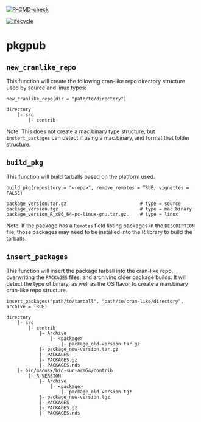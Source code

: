<!-- badges: start -->
[![R-CMD-check](https://github.com/A2-ai/pkgpub/actions/workflows/R-CMD-check.yaml/badge.svg)](https://github.com/A2-ai/pkgpub/actions/workflows/R-CMD-check.yaml)
<!-- badges: end -->
[![lifecycle](https://img.shields.io/badge/lifecycle-experimental-orange.svg)](https://www.tidyverse.org/lifecycle/#experimental)

# pkgpub

## `new_cranlike_repo`
This function will create the following cran-like repo directory structure used by source and linux types:
```
new_cranlike_repo(dir = "path/to/directory")

directory
    |- src
        |- contrib
```
Note: This does not create a mac.binary type structure, but `instert_packages` can detect if using a mac.binary, and format that folder structure. 

## `build_pkg`
This function will build tarballs based on the platform used.
```
build_pkg(repository = "<repo>", remove_remotes = TRUE, vignettes = FALSE)

package_version.tar.gz                           # type = source
package_version.tgz                              # type = mac.binary
package_version_R_x86_64-pc-linux-gnu.tar.gz.    # type = linux
```
Note: If the package has a `Remotes` field listing packages in the `DESCRIPTION` file, those packages may need to be installed into the R library to build the tarballs. 

## `insert_packages`
This function will insert the package tarball into the cran-like repo, overwriting the `PACKAGES` files, and archiving older package builds. It will detect the type of binary, as well as the OS flavor to create a man.binary cran-like repo structure. 
```
insert_packages("path/to/tarball", "path/to/cran-like/directory", archive = TRUE)

directory
    |- src
        |- contrib
            |- Archive
                |- <package>
                    |- package_old-version.tar.gz
            |- package_new-version.tar.gz
            |- PACKAGES
            |- PACKAGES.gz
            |- PACKAGES.rds
    |- bin/macosx/big-sur-arm64/contrib
        |- R-VERSION
            |- Archive
                |- <package>
                    |- package_old-version.tgz
            |- package_new-version.tgz
            |- PACKAGES
            |- PACKAGES.gz
            |- PACKAGES.rds
```
